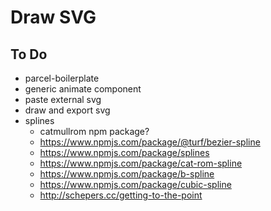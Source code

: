 # Draw SVG

## To Do

- parcel-boilerplate
- generic animate component
- paste external svg
- draw and export svg
- splines
	- catmullrom npm package?
	- https://www.npmjs.com/package/@turf/bezier-spline
	- https://www.npmjs.com/package/splines
	- https://www.npmjs.com/package/cat-rom-spline
	- https://www.npmjs.com/package/b-spline
	- https://www.npmjs.com/package/cubic-spline
	- http://schepers.cc/getting-to-the-point